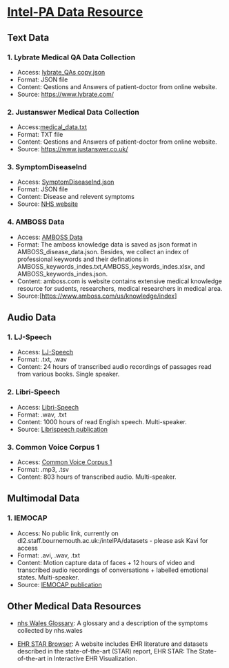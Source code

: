# [Intel-PA Data Resource](https://drive.google.com/drive/folders/1tRyAFnQcKjgIXQS9tEsGcFrXRyku92hP?usp=sharing)

## Text Data
### 1. Lybrate Medical QA Data Collection

* Access: [lybrate_QAs copy.json](https://drive.google.com/file/d/12biAtGQN_ciMUx7mNGUS0Qzf3uLv2zFt/view?usp=sharing)
* Format: JSON file
* Content: Qestions and Answers of patient-doctor from online website. 
* Source: https://www.lybrate.com/

### 2. Justanswer Medical Data Collection

* Access:[medical_data.txt](https://drive.google.com/file/d/1dSYQyV-8X79zr3OkE8vV7dmdeegPHA_2/view?usp=sharing)
* Format: TXT file
* Content: Qestions and Answers of patient-doctor from online website. 
* Source: https://www.justanswer.co.uk/

### 3. SymptomDiseaselnd

* Access: [SymptomDiseaseInd.json](https://drive.google.com/file/d/1WNpao6g8Frk3IGAJCLhr6g5wjpbkLXc3/view?usp=sharing)
* Format: JSON file
* Content: Disease and relevent symptoms
* Source: [NHS website](https://www.nhs.uk/)

### 4. AMBOSS Data 

* Access: [AMBOSS Data](https://drive.google.com/drive/folders/1TzIrk_p6JC0ysZ_MhBAdlSOHMifE-cb8?usp=sharing)
* Format: The amboss knowledge data is saved as json format in AMBOSS_disease_data.json. Besides, we collect an index of professional keywords and their definations in AMBOSS_keywords_indes.txt,AMBOSS_keywords_indes.xlsx, and AMBOSS_keywords_indes.json.
* Content: amboss.com is  website contains extensive medical knowledge resource for sudents, researchers, medical researchers in medical area.
* Source:[https://www.amboss.com/us/knowledge/index]



## Audio Data
### 1. LJ-Speech

* Access: [LJ-Speech](https://keithito.com/LJ-Speech-Dataset/)
* Format: .txt, .wav
* Content: 24 hours of transcribed audio recordings of passages read from various books. Single speaker.

### 2. Libri-Speech

* Access: [Libri-Speech](https://www.openslr.org/12)
* Format: .wav, .txt 
* Content: 1000 hours of read English speech. Multi-speaker.
* Source: [Librispeech publication](http://www.danielpovey.com/files/2015_icassp_librispeech.pdf)

### 3. Common Voice Corpus 1

* Access: [Common Voice Corpus 1](https://commonvoice.mozilla.org/en/datasets)
* Format: .mp3, .tsv
* Content: 803 hours of transcribed audio. Multi-speaker.

## Multimodal Data
### 1. IEMOCAP

* Access: No public link, currently on dl2.staff.bournemouth.ac.uk:/intelPA/datasets - please ask Kavi for access 
* Format: .avi, .wav, .txt
* Content: Motion capture data of faces + 12 hours of video and transcribed audio recordings of conversations + labelled emotional states.  Multi-speaker.
* Source: [IEMOCAP publication](https://sail.usc.edu/iemocap/Busso_2008_iemocap.pdf)

## Other Medical Data Resources

* [nhs Wales Glossary](https://phw.nhs.wales/services-and-teams/observatory/resources/glossary/#C): A glossary and a description of the symptoms collected by nhs.wales

* [EHR STAR Browser](https://ehr.wangqiru.com/): A website includes EHR literature and datasets described in the state-of-the-art (STAR) report, EHR STAR: The State-of-the-art in Interactive EHR Visualization.

